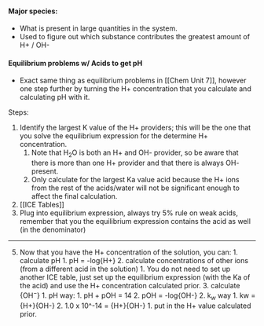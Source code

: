 
#### Major species: 
- What is present in large quantities in the system.
- Used to figure out which substance contributes the greatest amount of H+ / OH-

#### Equilibrium problems w/ Acids to get pH
- Exact same thing as equilibrium problems in [[Chem Unit 7]], however one step further by turning the H+ concentration that you calculate and calculating pH with it.

Steps:
1. Identify the largest K value of the H+ providers; this will be the one that you solve the equilibrium expression for the determine H+ concentration.
	1. Note that H$_2$O is both an H+ and OH- provider, so be aware that there is more than one H+ provider and that there is always OH- present.
	2. Only calculate for the largest Ka value acid because the H+ ions from the rest of the acids/water will not be significant enough to affect the final calculation.
3. [[ICE Tables]]
4. Plug into equilibrium expression, always try 5% rule on weak acids, remember that you the equilibrium expression contains the acid as well (in the denominator)
---
5. Now that you have the H+ concentration of the solution, you can:
		1.  calculate pH 
			1. pH = -log{H+}
		2. calculate concentrations of other ions (from a different acid in the solution)
			1. You do not need to set up another ICE table, just set up the equilibrium expression (with the Ka of the acid) and use the H+ concentration calculated prior. 
		3. calculate {OH$^-$}
			1. pH way:
				1. pH + pOH = 14
				2. pOH = -log{OH-}
			2. k$_w$ way
				1. kw = {H+}{OH-}
				2. 1.0 x 10^-14 = {H+}{OH-}
					1. put in the H+ value calculated prior. 
